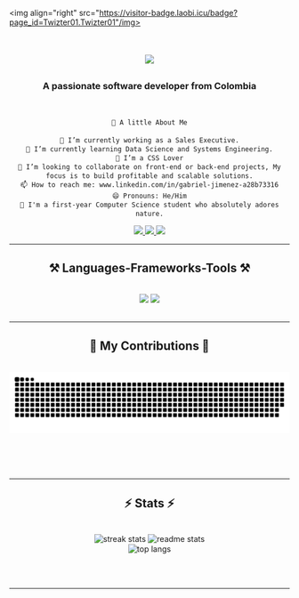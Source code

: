 <img align="right" src="https://visitor-badge.laobi.icu/badge?page_id=Twizter01.Twizter01"/img>

<h1 align="center">
    <img src="https://readme-typing-svg.herokuapp.com/?font=Righteous&size=35&center=true&vCenter=true&width=500&height=70&duration=4000&lines=Hey,+Im Twizter!+👋;" />
</h1>

<h3 align="center">A passionate software developer from Colombia </h3>

<br/>

<div align="center">
 
    🌟 A little About Me

    🔭 I’m currently working as a Sales Executive.
    🌱 I’m currently learning Data Science and Systems Engineering.
    🎨 I’m a CSS Lover
    👯 I’m looking to collaborate on front-end or back-end projects, My focus is to build profitable and scalable solutions.
    📫 How to reach me: www.linkedin.com/in/gabriel-jimenez-a28b73316
    😄 Pronouns: He/Him
    🚀 I'm a first-year Computer Science student who absolutely adores nature.

 </div>
 
<div align="center"> 
  <a href="mailto:Gabrielandrejimenez11@gmail.com">
    <img src="https://img.shields.io/badge/Gmail-333333?style=for-the-badge&logo=gmail&logoColor=red" />
  </a>
  <a href="https://www.linkedin.com/in/gabriel-jimenez-a28b73316" target="_blank">
    <img src="https://img.shields.io/badge/LinkedIn-0077B5?style=for-the-badge&logo=linkedin&logoColor=white" target="_blank" />
  </a>
  <a href="https://Twizter01.github.io" target="_blank">
     <img src="https://img.shields.io/badge/Portfolio-FF5722?style=for-the-badge&logo=todoist&logoColor=white" target="_blank" /> <!-- sqlite, safari, google-chrome are other good icon options -->
  </a>
</div>

 <hr/>
 
<h2 align="center">⚒️ Languages-Frameworks-Tools ⚒️</h2>
<br/>
<div align="center">
    <img src="https://skillicons.dev/icons?i=react,bootstrap,mui,html,css,vscode,github,figma,tailwind,git,r" />
    <img src="https://skillicons.dev/icons?i=nodejs,python,javascript,typescript,express,firebase,mongodb,c,java,nextjs,mysql,flask" /><br>
</div>

<br/>
<hr/>

<div align="center">
  <h2>🐍 My Contributions 🐍</h2>
  <br>
  <img alt="snake eating my contributions" src="https://raw.githubusercontent.com/Twizter01/Twizter01/output/github-contribution-grid-snake.svg" />
  
  <br/><br/><br/>
</div>

<hr/>

<h2 align="center">⚡ Stats ⚡</h2>
<br>
<div align=center>
  <img width=390 src="https://github-readme-streak-stats-Twizter01.vercel.app/?user=Twizter01&count_private=true&theme=react&border_radius=10" alt="streak stats"/>
  <img width=390 src="https://github-readme-stats-Twizter01.vercel.app/api?username=Twizter01&count_private=true&show_icons=true&theme=react&rank_icon=github&border_radius=10" alt="readme stats" />
  <br/>
  <img width=325 align="center" src="https://github-readme-stats-Twizter01.vercel.app/api/top-langs/?username=Twizter01&hide=HTML&langs_count=8&layout=compact&theme=react&border_radius=10&size_weight=0.5&count_weight=0.5&exclude_repo=github-readme-stats" alt="top langs" />
</div>

<br/><br/>

<hr/>

<br/>


<br/>


